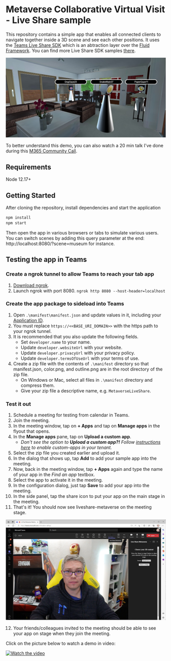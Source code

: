 # Metaverse Collaborative Virtual Visit - Live Share sample

This repository contains a simple app that enables all connected clients to navigate together inside a 3D scene and see each other positions. It uses the [Teams Live Share SDK](https://learn.microsoft.com/en-us/microsoftteams/platform/apps-in-teams-meetings/teams-live-share-overview?tabs=javascript) which is an abtraction layer over the [Fluid Framework](https://fluidframework.com/). You can find more Live Share SDK samples [there](https://github.com/microsoft/live-share-sdk).

![image](/src/assets/screenshot1.jpg)

To better understand this demo, you can also watch a 20 min talk I've done during this [M365 Community Call](https://pnp.github.io/blog/microsoft-365-platform-community-call/2023-01-17/). 

## Requirements

Node 12.17+

## Getting Started

After cloning the repository, install dependencies and start the application

```bash
npm install
npm start
```

Then open the app in various browsers or tabs to simulate various users. You can switch scenes by adding this query parameter at the end: http://localhost:8080/?scene=museum for instance.

## Testing the app in Teams

### Create a ngrok tunnel to allow Teams to reach your tab app

1. [Download ngrok](https://ngrok.com/download).
2. Launch ngrok with port 8080.
   `ngrok http 8080 --host-header=localhost`

### Create the app package to sideload into Teams

1. Open `.\manifest\manifest.json` and update values in it, including your [Application ID](https://learn.microsoft.com/microsoftteams/platform/resources/schema/manifest-schema#id).
2. You must replace `https://<<BASE_URI_DOMAIN>>` with the https path to your ngrok tunnel.
3. It is recommended that you also update the following fields.
    - Set `developer.name` to your name.
    - Update `developer.websiteUrl` with your website.
    - Update `developer.privacyUrl` with your privacy policy.
    - Update `developer.termsOfUseUrl` with your terms of use.
4. Create a zip file with the contents of `.\manifest` directory so that manifest.json, color.png, and outline.png are in the root directory of the zip file.
    - On Windows or Mac, select all files in `.\manifest` directory and compress them.
    - Give your zip file a descriptive name, e.g. `MetaverseLiveShare`.

### Test it out

1. Schedule a meeting for testing from calendar in Teams.
2. Join the meeting.
3. In the meeting window, tap on **+ Apps** and tap on **Manage apps** in the flyout that opens.
4. In the **Manage apps** pane, tap on **Upload a custom app**.
    - _Don't see the option to **Upload a custom app?!** Follow [instructions here](https://docs.microsoft.com/en-us/microsoftteams/teams-custom-app-policies-and-settings) to enable custom-apps in your tenant._
5. Select the zip file you created earlier and upload it.
6. In the dialog that shows up, tap **Add** to add your sample app into the meeting.
7. Now, back in the meeting window, tap **+ Apps** again and type the name of your app in the _Find an app_ textbox.
8. Select the app to activate it in the meeting.
9. In the configuration dialog, just tap **Save** to add your app into the meeting.
10. In the side panel, tap the share icon to put your app on the main stage in the meeting.
11. That's it! You should now see liveshare-metaverse on the meeting stage.

![image](/src/assets/screenshot2.jpg)

12. Your friends/colleagues invited to the meeting should be able to see your app on stage when they join the meeting.

Click on the picture below to watch a demo in video:

[![Watch the video](https://img.youtube.com/vi/49hciF7yAjA/maxresdefault.jpg)](https://youtu.be/49hciF7yAjA)
